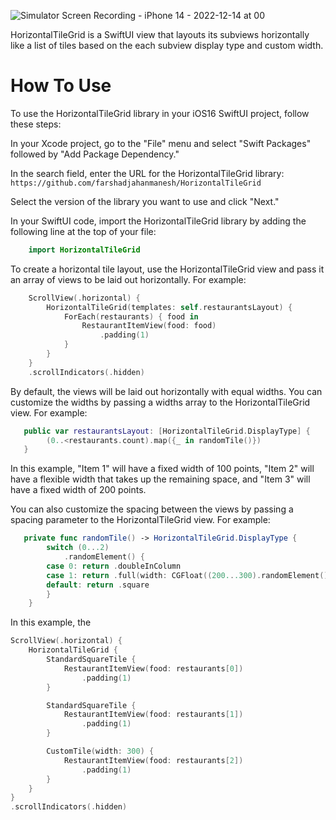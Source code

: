 ![Simulator Screen Recording - iPhone 14 - 2022-12-14 at 00](https://user-images.githubusercontent.com/13612410/207546510-d40ac8e1-7a02-4014-9293-74b8452a25a8.gif)

HorizontalTileGrid is a SwiftUI view that layouts its subviews horizontally like a list of tiles based on the each subview display type and custom width.

# How To Use

To use the HorizontalTileGrid library in your iOS16 SwiftUI project, follow these steps:

In your Xcode project, go to the "File" menu and select "Swift Packages" followed by "Add Package Dependency."

In the search field, enter the URL for the HorizontalTileGrid library: `https://github.com/farshadjahanmanesh/HorizontalTileGrid`

Select the version of the library you want to use and click "Next."

In your SwiftUI code, import the HorizontalTileGrid library by adding the following line at the top of your file:

```swift
    import HorizontalTileGrid
```

To create a horizontal tile layout, use the HorizontalTileGrid view and pass it an array of views to be laid out horizontally. For example:

```swift
    ScrollView(.horizontal) {
        HorizontalTileGrid(templates: self.restaurantsLayout) {
            ForEach(restaurants) { food in
                RestaurantItemView(food: food)
                    .padding(1)
            }
        }
    }
    .scrollIndicators(.hidden)
```

By default, the views will be laid out horizontally with equal widths. You can customize the widths by passing a widths array to the HorizontalTileGrid view. For example:

```swift
   public var restaurantsLayout: [HorizontalTileGrid.DisplayType] {
		(0..<restaurants.count).map({_ in randomTile()})
   }
```

In this example, "Item 1" will have a fixed width of 100 points, "Item 2" will have a flexible width that takes up the remaining space, and "Item 3" will have a fixed width of 200 points.

You can also customize the spacing between the views by passing a spacing parameter to the HorizontalTileGrid view. For example:

```swift
   private func randomTile() -> HorizontalTileGrid.DisplayType {
		switch (0...2)
			.randomElement() {
		case 0: return .doubleInColumn
		case 1: return .full(width: CGFloat((200...300).randomElement()!))
		default: return .square
		}
	}
```

In this example, the

```swift
ScrollView(.horizontal) {
    HorizontalTileGrid {
        StandardSquareTile {
            RestaurantItemView(food: restaurants[0])
                .padding(1)
        }

        StandardSquareTile {
            RestaurantItemView(food: restaurants[1])
                .padding(1)
        }

        CustomTile(width: 300) {
            RestaurantItemView(food: restaurants[2])
                .padding(1)
        }
    }
}
.scrollIndicators(.hidden)
```
